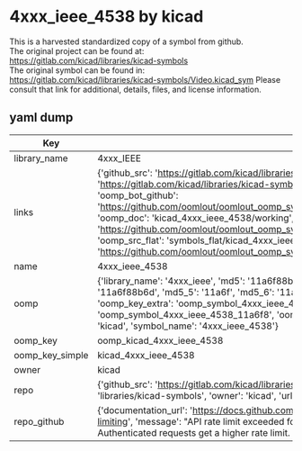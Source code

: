 # 4xxx_ieee_4538 by kicad  
This is a harvested standardized copy of a symbol from github.  
The original project can be found at:  
https://gitlab.com/kicad/libraries/kicad-symbols  
The original symbol can be found in:
https://gitlab.com/kicad/libraries/kicad-symbols/Video.kicad_sym
Please consult that link for additional, details, files, and license information.  
## yaml dump  
| Key | Value |  
| --- | --- |  
| library_name | 4xxx_IEEE |  
| links | {'github_src': 'https://gitlab.com/kicad/libraries/kicad-symbols/Video.kicad_sym', 'github_src_repo': 'https://gitlab.com/kicad/libraries/kicad-symbols', 'oomp_bot': 'kicad_4xxx_ieee_4538/working', 'oomp_bot_github': 'https://github.com/oomlout/oomlout_oomp_symbol_bot/tree/main/kicad_4xxx_ieee_4538/working', 'oomp_doc': 'kicad_4xxx_ieee_4538/working', 'oomp_doc_github': 'https://github.com/oomlout/oomlout_oomp_symbol_doc/tree/main/kicad_4xxx_ieee_4538/working', 'oomp_src_flat': 'symbols_flat/kicad_4xxx_ieee_4538/working', 'oomp_src_flat_github': 'https://github.com/oomlout/oomlout_oomp_symbol_src/tree/main/kicad_4xxx_ieee_4538/working'} |  
| name | 4xxx_ieee_4538 |  
| oomp | {'library_name': '4xxx_ieee', 'md5': '11a6f88b6d999dca030595abee1cf9b4', 'md5_10': '11a6f88b6d', 'md5_5': '11a6f', 'md5_6': '11a6f8', 'oomp_key': 'oomp_4xxx_ieee_4538', 'oomp_key_extra': 'oomp_symbol_4xxx_ieee_4538', 'oomp_key_full': 'oomp_symbol_4xxx_ieee_4538_11a6f8', 'oomp_key_simple': '4xxx_ieee_4538', 'owner_name': 'kicad', 'symbol_name': '4xxx_ieee_4538'} |  
| oomp_key | oomp_kicad_4xxx_ieee_4538 |  
| oomp_key_simple | kicad_4xxx_ieee_4538 |  
| owner | kicad |  
| repo | {'github_src': 'https://gitlab.com/kicad/libraries/kicad-symbols/Video.kicad_sym', 'name': 'libraries/kicad-symbols', 'owner': 'kicad', 'url': 'https://gitlab.com/kicad/libraries/kicad-symbols'} |  
| repo_github | {'documentation_url': 'https://docs.github.com/rest/overview/resources-in-the-rest-api#rate-limiting', 'message': "API rate limit exceeded for 84.66.173.59. (But here's the good news: Authenticated requests get a higher rate limit. Check out the documentation for more details.)"} |  


